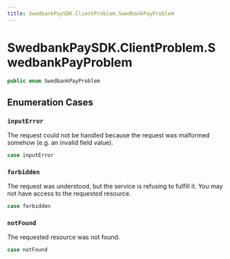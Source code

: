 ```yaml
---
title: SwedbankPaySDK.ClientProblem.SwedbankPayProblem
---
```

# SwedbankPaySDK.ClientProblem.SwedbankPayProblem

``` swift
public enum SwedbankPayProblem 
```

## Enumeration Cases

### `inputError`

The request could not be handled because the request was malformed somehow (e.g. an invalid field value).

``` swift
case inputError
```

### `forbidden`

The request was understood, but the service is refusing to fulfill it. You may not have access to the requested resource.

``` swift
case forbidden
```

### `notFound`

The requested resource was not found.

``` swift
case notFound
```
